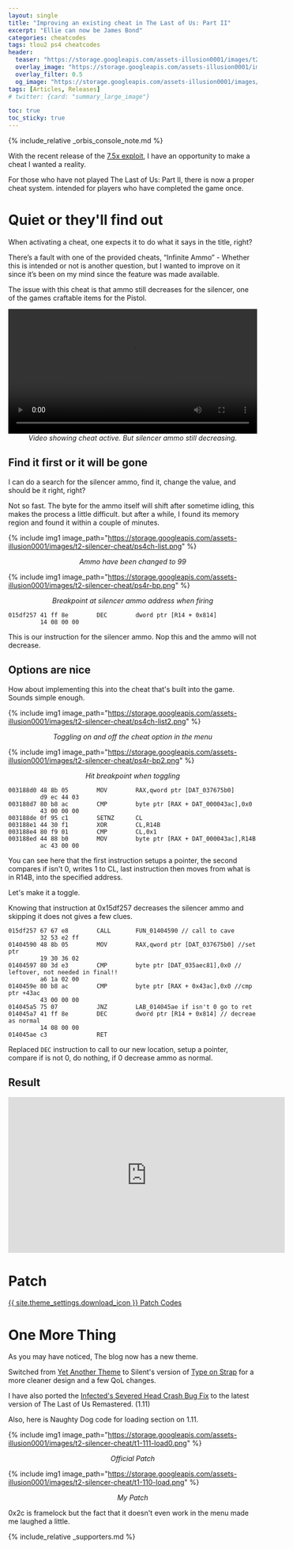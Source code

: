 ```yaml
---
layout: single
title: "Improving an existing cheat in The Last of Us: Part II"
excerpt: "Ellie can now be James Bond"
categories: cheatcodes
tags: tlou2 ps4 cheatcodes
header:
  teaser: "https://storage.googleapis.com/assets-illusion0001/images/t2-silencer-cheat/banner2.png"
  overlay_image: "https://storage.googleapis.com/assets-illusion0001/images/t2-silencer-cheat/banner2.png"
  overlay_filter: 0.5
  og_image: "https://storage.googleapis.com/assets-illusion0001/images/t2-silencer-cheat/preview.png"
tags: [Articles, Releases]
# twitter: {card: "summary_large_image"}

toc: true
toc_sticky: true
---
```


{% include_relative _orbis_console_note.md %}

With the recent release of the [7.5x exploit](https://wololo.net/2021/03/17/ps4-7-55-jailbreak-sleirsgoevy-releases-updated-version/), I have an opportunity to make a cheat I wanted a reality.

For those who have not played The Last of Us: Part II, there is now a proper cheat system. intended for players who have completed the game once.

# Quiet or they'll find out

When activating a cheat, one expects it to do what it says in the title, right?

There’s a fault with one of the provided cheats, “Infinite Ammo” - Whether this is intended or not is another question, but I wanted to improve on it since it’s been on my mind since the feature was made available.

The issue with this cheat is that ammo still decreases for the silencer, one of the games craftable items for the Pistol.

<div align="center">
<video width="100%" controls >
  <source src="https://storage.googleapis.com/assets-illusion0001/images/t2-silencer-cheat/t2-inf-ammo-demo.mp4" type="video/mp4">
</video>
<em>Video showing cheat active. But silencer ammo still decreasing.</em>
</div>

## Find it first or it will be gone

I can do a search for the silencer ammo, find it, change the value, and should be it right, right?

Not so fast. The byte for the ammo itself will shift after sometime idling, this makes the process a little difficult. but after a while, I found its memory region and found it within a couple of minutes.

{% include img1 image_path="https://storage.googleapis.com/assets-illusion0001/images/t2-silencer-cheat/ps4ch-list.png" %}

<div align=center>
<em>Ammo have been changed to 99</em>
</div>

{% include img1 image_path="https://storage.googleapis.com/assets-illusion0001/images/t2-silencer-cheat/ps4r-bp.png" %}

<div align=center>
<em>Breakpoint at silencer ammo address when firing</em>
</div>

```
015df257 41 ff 8e        DEC        dword ptr [R14 + 0x814]
         14 08 00 00
```

This is our instruction for the silencer ammo. Nop this and the ammo will not decrease.

## Options are nice

How about implementing this into the cheat that's built into the game. Sounds simple enough.

{% include img1 image_path="https://storage.googleapis.com/assets-illusion0001/images/t2-silencer-cheat/ps4ch-list2.png" %}

<div align=center>
<em>Toggling on and off the cheat option in the menu</em>
</div>

{% include img1 image_path="https://storage.googleapis.com/assets-illusion0001/images/t2-silencer-cheat/ps4r-bp2.png" %}

<div align=center>
<em>Hit breakpoint when toggling</em>
</div>

```
003188d0 48 8b 05        MOV        RAX,qword ptr [DAT_037675b0]
         d9 ec 44 03
003188d7 80 b8 ac        CMP        byte ptr [RAX + DAT_000043ac],0x0
         43 00 00 00
003188de 0f 95 c1        SETNZ      CL
003188e1 44 30 f1        XOR        CL,R14B
003188e4 80 f9 01        CMP        CL,0x1
003188ed 44 88 b0        MOV        byte ptr [RAX + DAT_000043ac],R14B
         ac 43 00 00
```

You can see here that the first instruction setups a pointer, the second compares if isn't 0, writes 1 to CL, last instruction then moves from what is in R14B, into the specified address.

Let's make it a toggle.

Knowing that instruction at 0x15df257 decreases the silencer ammo and skipping it does not gives a few clues.

```
015df257 67 67 e8        CALL       FUN_01404590 // call to cave
         32 53 e2 ff
01404590 48 8b 05        MOV        RAX,qword ptr [DAT_037675b0] //set ptr
         19 30 36 02
01404597 80 3d e3        CMP        byte ptr [DAT_035aec81],0x0 // leftover, not needed in final!!
         a6 1a 02 00
0140459e 80 b8 ac        CMP        byte ptr [RAX + 0x43ac],0x0 //cmp ptr +43ac
         43 00 00 00
014045a5 75 07           JNZ        LAB_014045ae if isn't 0 go to ret
014045a7 41 ff 8e        DEC        dword ptr [R14 + 0x814] // decreae as normal
         14 08 00 00
014045ae c3              RET
```

Replaced `DEC` instruction to call to our new location, setup a pointer, compare if is not 0, do nothing, if 0 decrease ammo as normal.

## Result

<div align="center" class="responsive-video-container">
<iframe width="560" height="315" src="https://www.youtube.com/embed/ZRg-gr79vp8" frameborder="0" allow="accelerometer; autoplay; clipboard-write; encrypted-media; gyroscope; picture-in-picture" allowfullscreen></iframe>
</div>

# Patch

<a href="https://github.com/illusion0001/illusion0001.github.io/blob/main/_patches/tlou2.md#improved-inf-ammo" class="button" role="button">{{ site.theme_settings.download_icon }} Patch Codes</a>

# One More Thing

As you may have noticed, The blog now has a new theme.

Switched from [Yet Another Theme](https://github.com/jeffreytse/jekyll-theme-yat) to Silent's version of [Type on Strap](https://github.com/Sylhare/Type-on-Strap) for a more cleaner design and a few QoL changes.

I have also ported the [Infected's Severed Head Crash Bug Fix](https://github.com/illusion0001/illusion0001.github.io/blob/main/_patches/tlou1.md#infecteds-severed-head-crash-bug-fix) to the latest version of The Last of Us Remastered. (1.11)

Also, here is Naughty Dog code for loading section on 1.11.

{% include img1 image_path="https://storage.googleapis.com/assets-illusion0001/images/t2-silencer-cheat/t1-111-load0.png" %}

<div align=center>
<em>Official Patch</em>
</div>

{% include img1 image_path="https://storage.googleapis.com/assets-illusion0001/images/t2-silencer-cheat/t1-110-load.png" %}

<div align=center>
<em>My Patch</em>
</div>

0x2c is framelock but the fact that it doesn't even work in the menu made me laughed a little.

{% include_relative _supporters.md %}
